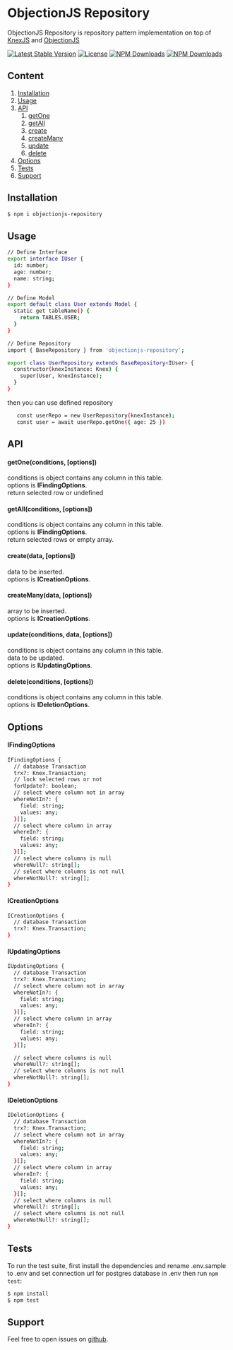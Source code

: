 # ObjectionJS Repository

ObjectionJS Repository is repository pattern implementation on top of [KnexJS](https://www.npmjs.com/package/knex) and [ObjectionJS](https://www.npmjs.com/package/objection)

[![Latest Stable Version](https://img.shields.io/npm/v/objectionjs-repository.svg?style=for-the-badge)](https://www.npmjs.com/package/objectionjs-repository)
[![License](https://img.shields.io/npm/l/objectionjs-repository.svg?style=for-the-badge)](https://www.npmjs.com/package/objectionjs-repository)
[![NPM Downloads](https://img.shields.io/npm/dt/objectionjs-repository.svg?style=for-the-badge)](https://www.npmjs.com/package/objectionjs-repository)
[![NPM Downloads](https://img.shields.io/npm/dm/objectionjs-repository.svg?style=for-the-badge)](https://www.npmjs.com/package/objectionjs-repository)
## Content

1. [Installation](https://www.npmjs.com/package/objectionjs-repository#installation)
1. [Usage](https://www.npmjs.com/package/objectionjs-repository#usage)
1. [API](https://www.npmjs.com/package/objectionjs-repository#api)
    1. [getOne](https://www.npmjs.com/package/objectionjs-repository#getoneconditions-options)
    1. [getAll](https://www.npmjs.com/package/objectionjs-repository#getallconditions-options)
    1. [create](https://www.npmjs.com/package/objectionjs-repository#createdata-options)
    1. [createMany](https://www.npmjs.com/package/objectionjs-repository#createmanydata-options)
    1. [update](https://www.npmjs.com/package/objectionjs-repository#updateconditions-data-options)
    1. [delete](https://www.npmjs.com/package/objectionjs-repository#deleteconditions-options)
1. [Options](https://www.npmjs.com/package/objectionjs-repository#options)
1. [Tests](https://www.npmjs.com/package/objectionjs-repository#tests)
1. [Support](https://www.npmjs.com/package/objectionjs-repository#support)

## Installation

```bash
$ npm i objectionjs-repository
```

## Usage

```bash
// Define Interface
export interface IUser {
  id: number;
  age: number;
  name: string;
}

// Define Model
export default class User extends Model {
  static get tableName() {
    return TABLES.USER;
  }
}

// Define Repository
import { BaseRepository } from 'objectionjs-repository';

export class UserRepository extends BaseRepository<IUser> {
  constructor(knexInstance: Knex) {
    super(User, knexInstance);
  }
}

```

then you can use defined repository

```bash
   const userRepo = new UserRepository(knexInstance);
   const user = await userRepo.getOne({ age: 25 })
```

## API

#### getOne(conditions, [options])
conditions is object contains any column in this table.</br>
options is **IFindingOptions**.</br>
return selected row or undefined
#### getAll(conditions, [options])
conditions is object contains any column in this table.</br>
options is **IFindingOptions**.</br>
return selected rows or empty array.

#### create(data, [options])
data to be inserted.</br>
options is **ICreationOptions**.

#### createMany(data, [options])
array to be inserted.</br>
options is **ICreationOptions**.

#### update(conditions, data, [options])
conditions is object contains any column in this table.</br>
data to be updated.</br>
options is **IUpdatingOptions**.

#### delete(conditions, [options])
conditions is object contains any column in this table. </br>
options is **IDeletionOptions**.

## Options

#### IFindingOptions

```bash
IFindingOptions {
  // database Transaction
  trx?: Knex.Transaction;
  // lock selected rows or not
  forUpdate?: boolean;
  // select where column not in array
  whereNotIn?: {
    field: string;
    values: any;
  }[];
  // select where column in array
  whereIn?: {
    field: string;
    values: any;
  }[];
  // select where columns is null
  whereNull?: string[];
  // select where columns is not null
  whereNotNull?: string[];
}
```

#### ICreationOptions
```bash
ICreationOptions {
  // database Transaction
  trx?: Knex.Transaction;
}
```

#### IUpdatingOptions
```bash
IUpdatingOptions {
  // database Transaction
  trx?: Knex.Transaction;
  // select where column not in array
  whereNotIn?: {
    field: string;
    values: any;
  }[];
  // select where column in array
  whereIn?: {
    field: string;
    values: any;
  }[];

  // select where columns is null
  whereNull?: string[];
  // select where columns is not null
  whereNotNull?: string[];
}
```

#### IDeletionOptions
```bash
IDeletionOptions {
  // database Transaction
  trx?: Knex.Transaction;
  // select where column not in array
  whereNotIn?: {
    field: string;
    values: any;
  }[];
  // select where column in array
  whereIn?: {
    field: string;
    values: any;
  }[];
  // select where columns is null
  whereNull?: string[];
  // select where columns is not null
  whereNotNull?: string[];
}
```

## Tests

To run the test suite, first install the dependencies and rename .env.sample to .env and set connection url for postgres database in .env then run `npm test`:

```bash
$ npm install
$ npm test
```

## Support

Feel free to open issues on [github](https://github.com/AhmedAdelFahim/objectionjs-repository).
